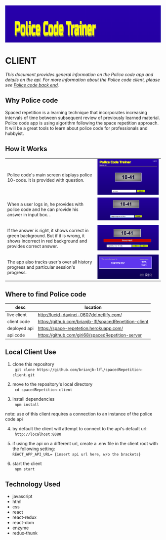 <p align="center"><img src="/images/logo.png" height="120" /></p>
<h1>CLIENT</h1>
<p><em>This document provides general information on the Polica code app and details on the api.  For more information about the Police code client, please see <a href="https://github.com/giri68/spacedRepetition-server/edit/master/README.md">Police code back end</a>.</em></p>


Why Police code
---------------
Spaced repetition is a learning technique that incorporates increasing intervals of time between subsequent review of previously learned material. Police code app is using algorithm following the space repetition approach. It will be a great tools to learn about police code for professionals and hubbyist.

How it Works
------------
<table layout="fixed">
  <tr>
    <td width="55%">
      <p>Police code's main screen displays police 10-code.  It is provided with question.</p>
    </td>
    <td width = "40%">
      <img src="/images/question.png" max-height="240px" width="auto">
    </td>
  </tr>
  <tr>
    <td>
      <p>When a user logs in, he provides with police code and he can provide his answer in input box. .</p>
    </td>
    <td>
      <img src="/images/answer.png" max-height="240px" witdh="auto">
    </td>
  </tr>
  <tr>
    <td>
      <p>If the answer is right, it shows correct in green background. But if it is wrong, it shows incorrect in red background and provides correct answer.</p>
    </td>
    <td>
      <img src="/images/answerresponse.png" max-height="240px" witdh="auto">
    </td>
  </tr>
  <tr>
    <td>
      <p>The app also tracks user's over all history progress and particular session's progress.</p>
    </td>
    <td>
      <img src="/images/feedback.png" max-height="240px" witdh="auto">
    </td>
  </tr>
</table>

Where to find Police code
------

|          **desc**        |                   **location**                                          |
|--------------------------|-------------------------------------------------------------------------|
|live client               |   http://lucid-davinci-0607dd.netlify.com/                              |
|client code               |   https://github.com/brianjb-lfl/spacedRepetition-client                |
|deployed api              |   https://space-repetetion.herokuapp.com/                               |
|api code                  |   https://github.com/giri68/spacedRepetition-server                     |                     | 


Local Client Use
------
1.  clone this repository<br>
``` git clone https://github.com/brianjb-lfl/spacedRepetition-client.git```<br>

2.  move to the repository's local directory<br>
``` cd spacedRepetition-client```<br>

3.  install dependencies<br>
``` npm install```<br>

note: use of this client requires a connection to an instance of the police code api<br>

4.  by default the client will attempt to connect to the api's default url:<br>
``` http://localhost:8080```<br>

5.  if using the api on a different url, create a .env file in the client root with the following setting:<br>
``` REACT_APP_API_URL= {insert api url here, w/o the brackets} ```<br>

6.  start the client<br>
``` npm start```<br>

Technology Used
------
* javascript
* html
* css
* react
* react-redux
* react-dom
* enzyme
* redux-thunk
